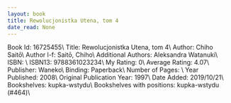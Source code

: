 ```yaml
---
layout: book
title: Rewolucjonistka Utena, tom 4
date_read: None
---
```


Book Id: 16725455\ 
Title: Rewolucjonistka Utena, tom 4\ 
Author: Chiho Saitō\ 
Author l-f: Saitō, Chiho\ 
Additional Authors: Aleksandra Watanuki\ 
ISBN: \ 
ISBN13: 9788361023234\ 
My Rating: 0\ 
Average Rating: 4.07\ 
Publisher: Waneko\ 
Binding: Paperback\ 
Number of Pages: \ 
Year Published: 2008\ 
Original Publication Year: 1997\ 
Date Added: 2019/10/21\ 
Bookshelves: kupka-wstydu\ 
Bookshelves with positions: kupka-wstydu (#464)\ 

